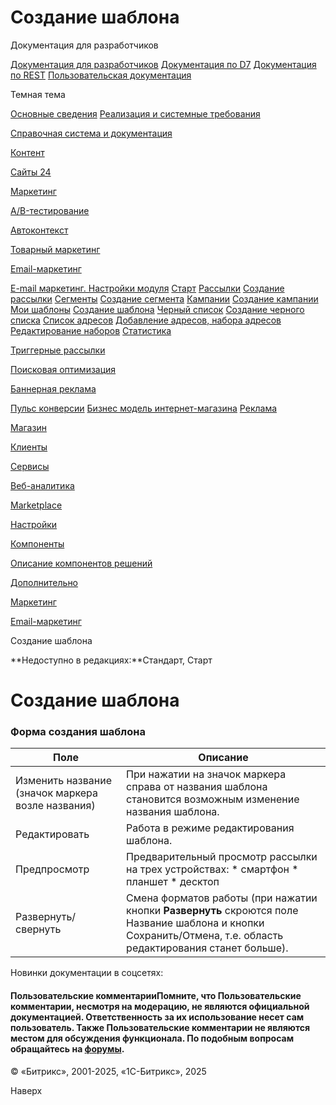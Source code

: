 # Создание шаблона

Документация для разработчиков

[Документация для разработчиков](https://dev.1c-bitrix.ru/api_help/)
[Документация по D7](https://dev.1c-bitrix.ru/api_d7/)
[Документация по REST](https://dev.1c-bitrix.ru/rest_help/)
[Пользовательская документация](https://dev.1c-bitrix.ru/user_help/)

Темная тема

[Основные сведения](/user_help/index.php)
[Реализация и системные требования](/user_help/reqintro.php)

[Справочная система и документация](/user_help/help/index.php)

[Контент](/user_help/content/index.php)

[Сайты 24](/user_help/sites24/index.php)

[Маркетинг](/user_help/marketing/index.php)

[A/B-тестирование](/user_help/marketing/ab_testing/index.php)

[Автоконтекст](/user_help/marketing/context_adv/index.php)

[Товарный маркетинг](/user_help/marketing/discounts/index.php)

[Email-маркетинг](/user_help/marketing/sender/index.php)

[E-mail маркетинг. Настройки модуля](/user_help/marketing/sender/settings_email_marketing.php)
[Старт](/user_help/marketing/sender/start.php)
[Рассылки](/user_help/marketing/sender/sender_mailing_admin.php)
[Создание рассылки](/user_help/marketing/sender/create.php)
[Сегменты](/user_help/marketing/sender/segments.php)
[Создание сегмента](/user_help/marketing/sender/segment_creation.php)
[Кампании](/user_help/marketing/sender/campaigns.php)
[Создание кампании](/user_help/marketing/sender/campaign_creation.php)
[Мои шаблоны](/user_help/marketing/sender/sender_template_admin.php)
[Создание шаблона](/user_help/marketing/sender/sender_template_edit.php)
[Черный список](/user_help/marketing/sender/black_list.php)
[Создание черного списка](/user_help/marketing/sender/creating_black_list.php)
[Список адресов](/user_help/marketing/sender/sender_contact_admin.php)
[Добавление адресов, набора адресов](/user_help/marketing/sender/sender_contact_import.php)
[Редактирование наборов](/user_help/marketing/sender/editing_sets.php)
[Статистика](/user_help/marketing/sender/sender_statistics.php)

[Триггерные рассылки](/user_help/marketing/triggered_emails/index.php)

[Поисковая оптимизация](/user_help/marketing/seo/index.php)

[Баннерная реклама](/user_help/marketing/advertising/index.php)

[Пульс конверсии](/user_help/marketing/conversion_pulse.php)
[Бизнес модель интернет-магазина](/user_help/marketing/web_store_business_model.php)
[Реклама](/user_help/marketing/ads.php)

[Магазин](/user_help/store/index.php)

[Клиенты](/user_help/clients/index.php)

[Сервисы](/user_help/service/index.php)

[Веб-аналитика](/user_help/statistic/index.php)

[Marketplace](/user_help/marketplace/index.php)

[Настройки](/user_help/settings/index.php)

[Компоненты](/user_help/components/index.php)

[Описание компонентов решений](/user_help/description_decisions/index.php)

[Дополнительно](/user_help/additional/index.php)

[Маркетинг](/user_help/marketing/index.php)

[Email-маркетинг](/user_help/marketing/sender/index.php)

Создание шаблона

**Недоступно в редакциях:**Стандарт, Старт

# Создание шаблона

### Форма создания шаблона

| Поле | Описание |
| --- | --- |
| Изменить название (значок маркера возле названия) | При нажатии на значок маркера справа от названия шаблона становится возможным изменение названия шаблона. |
| Редактировать | Работа в режиме редактирования шаблона. |
| Предпросмотр | Предварительный просмотр рассылки на трех устройствах:  * смартфон * планшет * десктоп |
| Развернуть/свернуть | Смена форматов работы (при нажатии кнопки **Развернуть** скроются поле Название шаблона и кнопки Сохранить/Отмена, т.е. область редактирования станет больше). |

Новинки документации в соцсетях:

#### Пользовательские комментарииПомните, что Пользовательские комментарии, несмотря на модерацию, не являются официальной документацией. Ответственность за их использование несет сам пользователь. Также Пользовательские комментарии не являются местом для обсуждения функционала. По подобным вопросам обращайтесь на [форумы](http://dev.1c-bitrix.ru/community/forums/group1/).

© «Битрикс», 2001-2025, «1С-Битрикс», 2025

Наверх